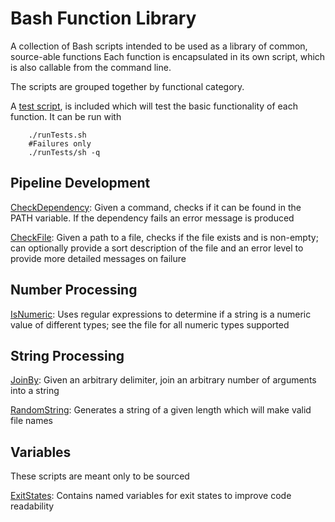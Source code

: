 # Bash Function Library
A collection of Bash scripts intended to be used as a library of common, source-able functions
Each function is encapsulated in its own script, which is also callable from the command line.

The scripts are grouped together by functional category.

A [test script](runTests.sh), is included which will test the basic functionality of each function. It can be run with
```
    ./runTests.sh
    #Failures only
    ./runTests/sh -q
```

## Pipeline Development

[CheckDependency](scripts/CheckDependency.sh): Given a command, checks if it can be found in the PATH variable. If the dependency fails an error message is produced

[CheckFile](scripts/CheckFile.sh): Given a path to a file, checks if the file exists and is non-empty; can optionally provide a sort description of the file and an error level to provide more detailed messages on failure

## Number Processing

[IsNumeric](scripts/IsNumeric.sh): Uses regular expressions to determine if a string is a numeric value of different types; see the file for all numeric types supported

## String Processing

[JoinBy](scripts/JoinBy.sh): Given an arbitrary delimiter, join an arbitrary number of arguments into a string

[RandomString](scripts/RandomString.sh): Generates a string of a given length which will make valid file names

## Variables

These scripts are meant only to be sourced

[ExitStates](variables/ExitStates.sh): Contains named variables for exit states to improve code readability
